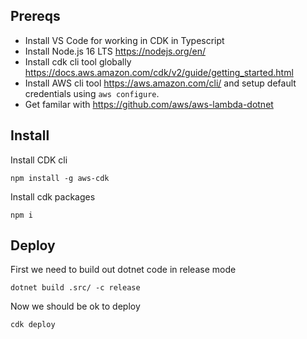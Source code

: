 ## Prereqs

- Install VS Code for working in CDK in Typescript
- Install Node.js 16 LTS https://nodejs.org/en/
- Install cdk cli tool globally https://docs.aws.amazon.com/cdk/v2/guide/getting_started.html
- Install AWS cli tool https://aws.amazon.com/cli/ and setup default credentials using `aws configure`.
- Get familar with https://github.com/aws/aws-lambda-dotnet

## Install

Install CDK cli

```
npm install -g aws-cdk
```

Install cdk packages

```
npm i
```

## Deploy

First we need to build out dotnet code in release mode

```
dotnet build .src/ -c release
```

Now we should be ok to deploy

```
cdk deploy
```
